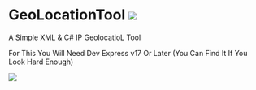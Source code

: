 # GeoLocationTool <a href="https://inception.menu/Discord/"><img src="https://discordapp.com/api/guilds/407992826740211715/embed.png?style=shield"></a>
A Simple XML &amp; C# IP GeolocatioL Tool


For This You Will Need Dev Express v17 Or Later (You Can Find It If You Look Hard Enough)

<img src="https://preview.ibb.co/fx5qd9/1.jpg">

